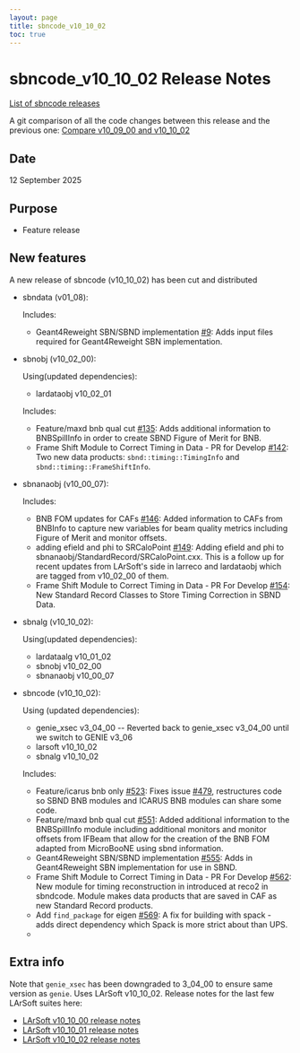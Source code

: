 ```yaml
---
layout: page
title: sbncode_v10_10_02
toc: true
---
```


sbncode_v10_10_02 Release Notes 
=======================================================================================

[List of sbncode releases](https://sbnsoftware.github.io/AnalysisInfrastructure/ReleaseManagement/Releases/List_of_SBN_code_releases)

A git comparison of all the code changes between this release and the previous one: [Compare v10_09_00 and v10_10_02](https://github.com/SBNSoftware/sbncode/compare/v10_06_00_04...v10_09_00)

Date
---------------------------------------------------
12 September 2025

Purpose
---------------------------------------------------
* Feature release

New features
---------------------------------------------------
A new release of sbncode (v10_10_02) has been cut and distributed

* sbndata (v01_08):
  
  Includes:

  * Geant4Reweight SBN/SBND implementation [#9](https://github.com/SBNSoftware/sbndata/pull/9): Adds input files required for Geant4Reweight SBN implementation.

* sbnobj (v10_02_00):

  Using(updated dependencies):
  
  * lardataobj          v10_02_01
 
  Includes:

  * Feature/maxd bnb qual cut [#135](https://github.com/SBNSoftware/sbnobj/pull/135): Adds additional information to BNBSpillInfo in order to create SBND Figure of Merit for BNB.
  * Frame Shift Module to Correct Timing in Data - PR for Develop [#142](https://github.com/SBNSoftware/sbnobj/pull/142): Two new data products: `sbnd::timing::TimingInfo` and `sbnd::timing::FrameShiftInfo`.
  
* sbnanaobj (v10_00_07):

  Includes:

  * BNB FOM updates for CAFs [#146](https://github.com/SBNSoftware/sbnanaobj/pull/146): Added information to CAFs from BNBInfo to capture new variables for beam quality metrics including Figure of Merit and monitor offsets.
  * adding efield and phi to SRCaloPoint [#149](https://github.com/SBNSoftware/sbnanaobj/pull/149): Adding efield and phi to sbnanaobj/StandardRecord/SRCaloPoint.cxx.
  This is a follow up for recent updates from LArSoft's side in larreco and lardataobj which are tagged from v10_02_00 of them.
  * Frame Shift Module to Correct Timing in Data - PR For Develop [#154](https://github.com/SBNSoftware/sbnanaobj/pull/154): New Standard Record Classes to Store Timing Correction in SBND Data.

* sbnalg (v10_10_02):

  Using(updated dependencies):
  
  * lardataalg          v10_01_02
  * sbnobj              v10_02_00
  * sbnanaobj           v10_00_07

* sbncode (v10_10_02):

  Using (updated dependencies):

  * genie_xsec          v3_04_00  --  Reverted back to genie_xsec v3_04_00 until we switch to GENIE v3_06
  * larsoft			        v10_10_02
  * sbnalg              v10_10_02
 
  Includes:

  * Feature/icarus bnb only [#523](https://github.com/SBNSoftware/sbncode/pull/523): Fixes issue [#479](https://github.com/SBNSoftware/sbncode/issues/479), restructures code so SBND BNB modules and ICARUS BNB modules can share some code.
  * Feature/maxd bnb qual cut [#551](https://github.com/SBNSoftware/sbncode/pull/551): Added additional information to the BNBSpillInfo module including additional monitors and monitor offsets from IFBeam that allow for the creation of the BNB FOM adapted from MicroBooNE using sbnd information.
  * Geant4Reweight SBN/SBND implementation [#555](https://github.com/SBNSoftware/sbncode/pull/555): Adds in Geant4Reweight SBN implementation for use in SBND.
  * Frame Shift Module to Correct Timing in Data - PR For Develop [#562](https://github.com/SBNSoftware/sbncode/pull/562): New module for timing reconstruction in introduced at reco2 in sbndcode.
    Module makes data products that are saved in CAF as new Standard Record products.
  * Add `find_package` for eigen [#569](https://github.com/SBNSoftware/sbncode/pull/569): A fix for building with spack - adds direct dependency which Spack is more strict about than UPS.
  * 
    
Extra info
---------------------------------------------------
Note that `genie_xsec` has been downgraded to 3_04_00 to ensure same version as `genie`. 
Uses LArSoft v10_10_02. Release notes for the last few LArSoft suites here:
* [LArSoft v10_10_00 release notes](https://github.com/LArSoft/larsoft/releases/tag/v10_10_00)
* [LArSoft v10_10_01 release notes](https://github.com/LArSoft/larsoft/releases/tag/v10_10_01)
* [LArSoft v10_10_02 release notes](https://github.com/LArSoft/larsoft/releases/tag/v10_10_02)
